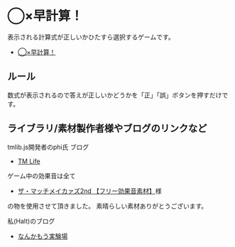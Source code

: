 # ◯×早計算！

表示される計算式が正しいかひたすら選択するゲームです。

- [◯×早計算！](http://bit.ly/MLxNTp)

## ルール

数式が表示されるので答えが正しいかどうかを「正」「誤」ボタンを押すだけです。



## ライブラリ/素材製作者様やブログのリンクなど
tmlib.js開発者のphi氏 ブログ

- [TM Life](http://bit.ly/MsWNlN)

ゲーム中の効果音は全て

- [ザ・マッチメイカァズ2nd 【フリー効果音素材】](http://osabisi.sakura.ne.jp/m2/)様

の物を使用させて頂きました。
素晴らしい素材ありがとうございます。

私(Halt)のブログ

- [なんかもう実験場](http://bit.ly/MsWGXg)